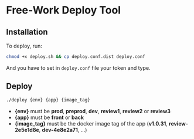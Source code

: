 # Free-Work Deploy Tool

## Installation

To deploy, run:
```bash
chmod +x deploy.sh && cp deploy.conf.dist deploy.conf
```

And you have to set in `deploy.conf` file your token and type.

## Deploy

```bash
./deploy {env} {app} {image_tag}
```

- **{env}** must be **prod**, **preprod**, **dev**, **review1**, **review2** or **review3**
- **{app}** must be **front** or **back**
- **{image_tag}** must be the docker image tag of the app (**v1.0.31**, **review-2e5e1d8e**, **dev-4e8e2a71**, ...)

